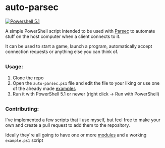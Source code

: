 # auto-parsec
[![Powershell 5.1](https://github.com/Borgotto/quick-parsec-deploy/actions/workflows/powershell-test.yml/badge.svg?branch=main)](https://github.com/Borgotto/quick-parsec-deploy/actions/workflows/powershell-test.yml)&nbsp;

A simple PowerShell script intended to be used with [Parsec](https://parsecgaming.com/) to automate stuff on the host computer when a client connects to it.

It can be used to start a game, launch a program, automatically accept connection requests or anything else you can think of.

##

### Usage:

1. Clone the repo
2. Open the `auto-parsec.ps1` file and edit the file to your liking or use one of the already made [examples](examples)
3. Run it with PowerShell 5.1 or newer (right click -> Run with PowerShell)

##

### Contributing:

I've implemented a few scripts that I use myself, but feel free to make your own and create a pull request to add them to the repository.

Ideally they're all going to have one or more [modules](https://learn.microsoft.com/en-us/powershell/module/microsoft.powershell.core/about/about_modules) and a working `example.ps1` script
